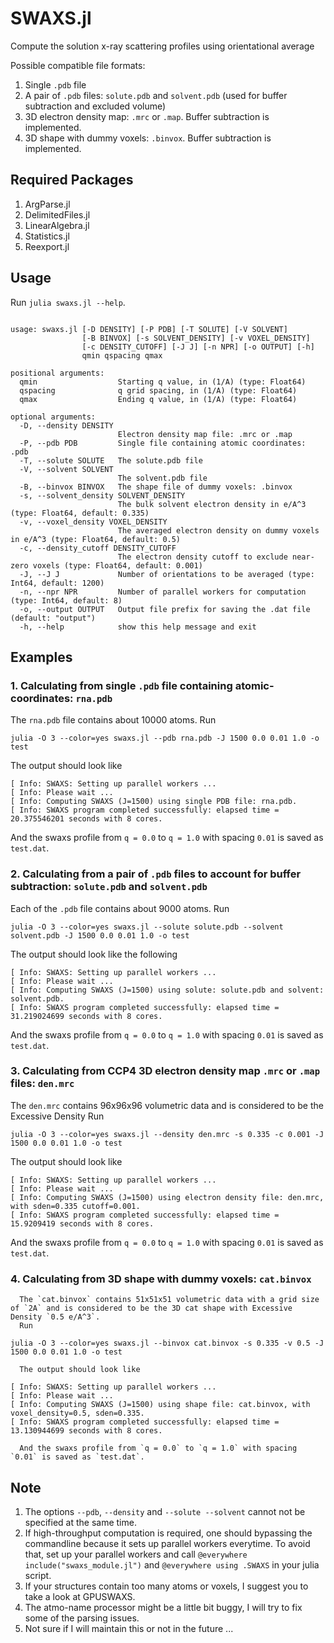 # SWAXS.jl

Compute the solution x-ray scattering profiles using orientational average

Possible compatible file formats:
1. Single `.pdb` file
2. A pair of `.pdb` files: `solute.pdb` and `solvent.pdb` (used for buffer subtraction and excluded volume)
3. 3D electron density map: `.mrc` or `.map`. Buffer subtraction is implemented.
4. 3D shape with dummy voxels: `.binvox`. Buffer subtraction is implemented.


## Required Packages

1. ArgParse.jl
2. DelimitedFiles.jl
3. LinearAlgebra.jl
4. Statistics.jl
5. Reexport.jl


## Usage

Run `julia swaxs.jl --help`.

```

usage: swaxs.jl [-D DENSITY] [-P PDB] [-T SOLUTE] [-V SOLVENT]
                [-B BINVOX] [-s SOLVENT_DENSITY] [-v VOXEL_DENSITY]
                [-c DENSITY_CUTOFF] [-J J] [-n NPR] [-o OUTPUT] [-h]
                qmin qspacing qmax

positional arguments:
  qmin                  Starting q value, in (1/A) (type: Float64)
  qspacing              q grid spacing, in (1/A) (type: Float64)
  qmax                  Ending q value, in (1/A) (type: Float64)

optional arguments:
  -D, --density DENSITY
                        Electron density map file: .mrc or .map
  -P, --pdb PDB         Single file containing atomic coordinates: .pdb
  -T, --solute SOLUTE   The solute.pdb file
  -V, --solvent SOLVENT
                        The solvent.pdb file
  -B, --binvox BINVOX   The shape file of dummy voxels: .binvox
  -s, --solvent_density SOLVENT_DENSITY
                        The bulk solvent electron density in e/A^3 (type: Float64, default: 0.335)
  -v, --voxel_density VOXEL_DENSITY
                        The averaged electron density on dummy voxels in e/A^3 (type: Float64, default: 0.5)
  -c, --density_cutoff DENSITY_CUTOFF
                        The electron density cutoff to exclude near-zero voxels (type: Float64, default: 0.001)
  -J, --J J             Number of orientations to be averaged (type: Int64, default: 1200)
  -n, --npr NPR         Number of parallel workers for computation (type: Int64, default: 8)
  -o, --output OUTPUT   Output file prefix for saving the .dat file (default: "output")
  -h, --help            show this help message and exit

```


## Examples

### 1. Calculating from single `.pdb` file containing atomic-coordinates: `rna.pdb`

   The `rna.pdb` file contains about 10000 atoms.
   Run

```
julia -O 3 --color=yes swaxs.jl --pdb rna.pdb -J 1500 0.0 0.01 1.0 -o test
```

  The output should look like

```
[ Info: SWAXS: Setting up parallel workers ...
[ Info: Please wait ...
[ Info: Computing SWAXS (J=1500) using single PDB file: rna.pdb.
[ Info: SWAXS program completed successfully: elapsed time = 20.375546201 seconds with 8 cores.
```

   And the swaxs profile from `q = 0.0` to `q = 1.0` with spacing `0.01` is saved as `test.dat`.


### 2. Calculating from a pair of `.pdb` files to account for buffer subtraction: `solute.pdb` and `solvent.pdb`

   Each of the `.pdb` file contains about 9000 atoms.
   Run
```
julia -O 3 --color=yes swaxs.jl --solute solute.pdb --solvent solvent.pdb -J 1500 0.0 0.01 1.0 -o test
```

  The output should look like the following

```
[ Info: SWAXS: Setting up parallel workers ...
[ Info: Please wait ...
[ Info: Computing SWAXS (J=1500) using solute: solute.pdb and solvent: solvent.pdb.
[ Info: SWAXS program completed successfully: elapsed time = 31.219024699 seconds with 8 cores.
```

  And the swaxs profile from `q = 0.0` to `q = 1.0` with spacing `0.01` is saved as `test.dat`.



### 3. Calculating from CCP4 3D electron density map `.mrc` or `.map` files: `den.mrc`

   The `den.mrc` contains 96x96x96 volumetric data and is considered to be the Excessive Density
   Run

```
julia -O 3 --color=yes swaxs.jl --density den.mrc -s 0.335 -c 0.001 -J 1500 0.0 0.01 1.0 -o test
```

   The output should look like

```
[ Info: SWAXS: Setting up parallel workers ...
[ Info: Please wait ...
[ Info: Computing SWAXS (J=1500) using electron density file: den.mrc, with sden=0.335 cutoff=0.001.
[ Info: SWAXS program completed successfully: elapsed time = 15.9209419 seconds with 8 cores.
```

   And the swaxs profile from `q = 0.0` to `q = 1.0` with spacing `0.01` is saved as `test.dat`.




### 4. Calculating from 3D shape with dummy voxels: `cat.binvox`

      The `cat.binvox` contains 51x51x51 volumetric data with a grid size of `2A` and is considered to be the 3D cat shape with Excessive Density `0.5 e/A^3`.
      Run

   ```
   julia -O 3 --color=yes swaxs.jl --binvox cat.binvox -s 0.335 -v 0.5 -J 1500 0.0 0.01 1.0 -o test
   ```

      The output should look like

   ```
   [ Info: SWAXS: Setting up parallel workers ...
   [ Info: Please wait ...
   [ Info: Computing SWAXS (J=1500) using shape file: cat.binvox, with voxel_density=0.5, sden=0.335.
   [ Info: SWAXS program completed successfully: elapsed time = 13.130944699 seconds with 8 cores.
   ```

      And the swaxs profile from `q = 0.0` to `q = 1.0` with spacing `0.01` is saved as `test.dat`.



## Note

1. The options `--pdb`, `--density` and `--solute --solvent` cannot not be specified at the same time.
2. If high-throughput computation is required, one should bypassing the commandline because it sets up parallel workers everytime. To avoid that, set up your parallel workers and call `@everywhere include("swaxs_module.jl")` and `@everywhere using .SWAXS` in your julia script.
3. If your structures contain too many atoms or voxels, I suggest you to take a look at GPUSWAXS.
4. The atmo-name processor might be a little bit buggy, I will try to fix some of the parsing issues.
5. Not sure if I will maintain this or not in the future ...
